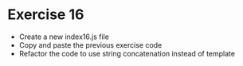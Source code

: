 # Exercise 16

* Create a new index16.js file
* Copy and paste the previous exercise code
* Refactor the code to use string concatenation instead of template
